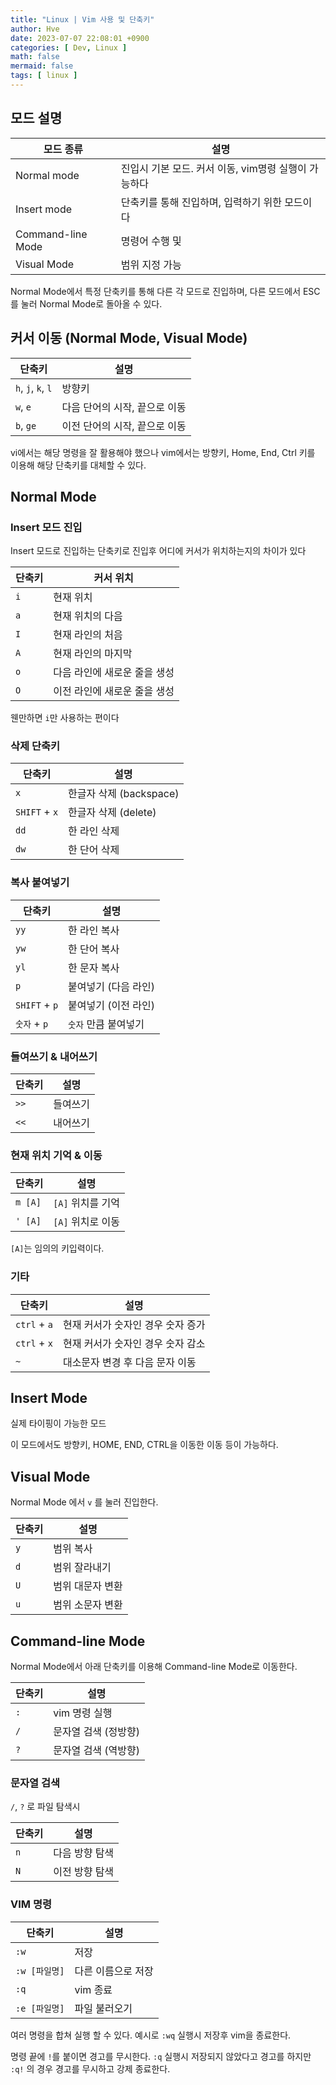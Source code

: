 ```yaml
---
title: "Linux | Vim 사용 및 단축키"
author: Hve
date: 2023-07-07 22:08:01 +0900
categories: [ Dev, Linux ]
math: false
mermaid: false
tags: [ linux ]
---
```


## 모드 설명

| 모드 종류 | 설명 |
|---------|----------|
| Normal mode | 진입시 기본 모드. 커서 이동, vim명령 실행이 가능하다 |
| Insert mode | 단축키를 통해 진입하며, 입력하기 위한 모드이다 |
| Command-line Mode | 명령어 수행 및  |
| Visual Mode | 범위 지정 가능 |

Normal Mode에서 특정 단축키를 통해 다른 각 모드로 진입하며, 다른 모드에서 ESC를 눌러 Normal Mode로 돌아올 수 있다.

## 커서 이동 (Normal Mode, Visual Mode)

| 단축키   | 설명 |
|---------|----------|
| `h`, `j`, `k`, `l` | 방향키 |
| `w`, `e`    | 다음 단어의 시작, 끝으로 이동 |
| `b`, `ge`   | 이전 단어의 시작, 끝으로 이동 |

vi에서는 해당 명령을 잘 활용해야 했으나 vim에서는 방향키, Home, End, Ctrl 키를 이용해 해당 단축키를 대체할 수 있다.

## Normal Mode

### Insert 모드 진입

Insert 모드로 진입하는 단축키로 진입후 어디에 커서가 위치하는지의 차이가 있다

| 단축키 | 커서 위치 |
|---------|----------|
| `i` | 현재 위치 |
| `a` | 현재 위치의 다음 |
| `I` | 현재 라인의 처음 |
| `A` | 현재 라인의 마지막 |
| `o` | 다음 라인에 새로운 줄을 생성 |
| `O` | 이전 라인에 새로운 줄을 생성 |

웬만하면 `i`만 사용하는 편이다

### 삭제 단축키

| 단축키   | 설명 |
|---------|----------|
| `x`  | 한글자 삭제 (backspace) |
| `SHIFT` + `x`  | 한글자 삭제 (delete) |
| `dd` | 한 라인 삭제 |
| `dw` | 한 단어 삭제 | 

### 복사 붙여넣기

| 단축키   | 설명 |
|---------|----------|
| `yy` | 한 라인 복사 |
| `yw` | 한 단어 복사 |
| `yl` | 한 문자 복사 |
| `p` | 붙여넣기 (다음 라인) |
| `SHIFT` + `p` | 붙여넣기 (이전 라인) |
| `숫자` + `p` | `숫자` 만큼 붙여넣기 |

### 들여쓰기 & 내어쓰기

| 단축키   | 설명 |
|---------|----------|
| `>>` | 들여쓰기 |
| `<<` | 내어쓰기 |

### 현재 위치 기억 & 이동

| 단축키   | 설명 |
|---------|----------|
| `m [A]` | `[A]` 위치를 기억 |
| `' [A]` | `[A]` 위치로 이동 |

`[A]`는 임의의 키입력이다.

### 기타

| 단축키   | 설명 |
|---------|----------|
| `ctrl` + `a` | 현재 커서가 숫자인 경우 숫자 증가 |
| `ctrl` + `x` | 현재 커서가 숫자인 경우 숫자 감소 |
| `~` | 대소문자 변경 후 다음 문자 이동 |

## Insert Mode

실제 타이핑이 가능한 모드

이 모드에서도 방향키, HOME, END, CTRL을 이동한 이동 등이 가능하다.

## Visual Mode

Normal Mode 에서 `v` 를 눌러 진입한다. 

| 단축키   | 설명 |
|---------|----------|
| `y` | 범위 복사 |
| `d` | 범위 잘라내기 |
| `U` | 범위 대문자 변환 |
| `u` | 범위 소문자 변환 |

## Command-line Mode

Normal Mode에서 아래 단축키를 이용해 Command-line Mode로 이동한다.

| 단축키   | 설명 |
|---------|----------|
| `:` | vim 명령 실행 |
| `/` | 문자열 검색 (정방향) |
| `?` | 문자열 검색 (역방향) |

### 문자열 검색

`/`, `?` 로 파일 탐색시

| 단축키   | 설명 |
|---------|----------|
| `n` | 다음 방향 탐색 |
| `N` | 이전 방향 탐색 |

### VIM 명령

| 단축키   | 설명 |
|---------|----------|
| `:w` | 저장 |
| `:w [파일명]` | 다른 이름으로 저장 |
| `:q` | vim 종료 |
| `:e [파일명]` | 파일 불러오기 |

여러 명령을 합쳐 실행 할 수 있다. 예시로 `:wq` 실행시 저장후 vim을 종료한다.

명령 끝에 `!`를 붙이면 경고를 무시한다. `:q` 실행시 저장되지 않았다고 경고를 하지만 `:q!` 의 경우 경고를 무시하고 강제 종료한다.
